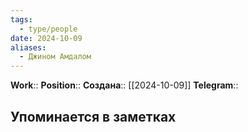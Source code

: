 ```yaml
---
tags:
  - type/people
date: 2024-10-09
aliases:
  - Джином Амдалом
---
```

**Work**:: 
**Position**:: 
**Создана**:: [[2024-10-09]]
**Telegram**:: 
## Упоминается в заметках
<!-- QueryToSerialize: LIST FROM [[]] -->

